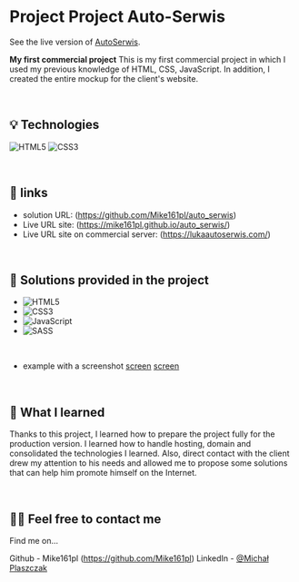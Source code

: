 


# Project Project Auto-Serwis
See the live version of [AutoSerwis](https://lukaautoserwis.com/).




**My first commercial project**
This is my first commercial project in which I used my previous knowledge of HTML, CSS, JavaScript. In addition, I created the entire mockup for the client's website.


&nbsp;
 
## 💡 Technologies
![HTML5](https://img.shields.io/badge/html5-%23E34F26.svg?style=for-the-badge&logo=html5&logoColor=white)
![CSS3](https://img.shields.io/badge/css3-%231572B6.svg?style=for-the-badge&logo=css3&logoColor=white)



&nbsp;
 
## 🔗 links

- solution URL: (https://github.com/Mike161pl/auto_serwis)
- Live URL site: (https://mike161pl.github.io/auto_serwis/)
- Live URL site on commercial server: (https://lukaautoserwis.com/)

&nbsp;
 
## 🤔 Solutions provided in the project

- ![HTML5](https://img.shields.io/badge/html5-%23E34F26.svg?style=for-the-badge&logo=html5&logoColor=white)
- ![CSS3](https://img.shields.io/badge/css3-%231572B6.svg?style=for-the-badge&logo=css3&logoColor=white)
- ![JavaScript](https://img.shields.io/badge/javascript-%23323330.svg?style=for-the-badge&logo=javascript&logoColor=%23F7DF1E)
- ![SASS](https://img.shields.io/badge/SASS-hotpink.svg?style=for-the-badge&logo=SASS&logoColor=white)

 &nbsp;

 
- example with a screenshot
[screen](./screen-fullsize.png)
[screen](./screen-mobile.png)


&nbsp;

## 💭 What I learned

Thanks to this project, I learned how to prepare the project fully for the production version. I learned how to handle hosting, domain and consolidated the technologies I learned. Also, direct contact with the client drew my attention to his needs and allowed me to propose some solutions that can help him promote himself on the Internet.


&nbsp;

## 🙋‍♂️ Feel free to contact me
Find me on...

Github - Mike161pl (https://github.com/Mike161pl)
LinkedIn - [@Michał Plaszczak](https://www.linkedin.com/in/michal-plaszczak/)



